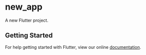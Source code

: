 # new_app

A new Flutter project.

## Getting Started

For help getting started with Flutter, view our online
[documentation](https://flutter.io/).
